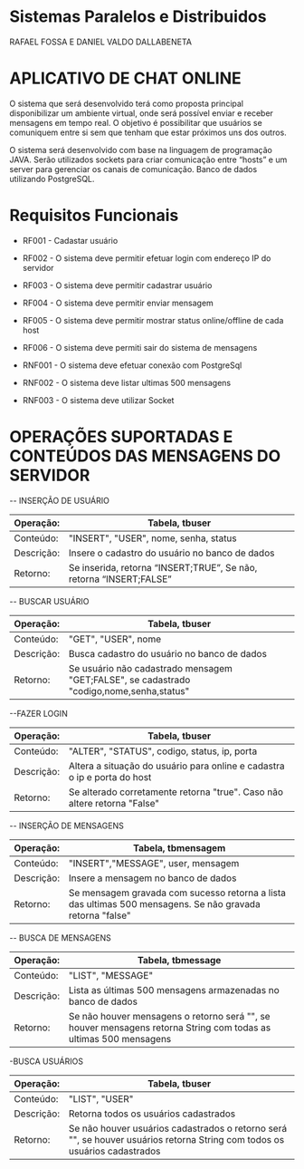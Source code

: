 # Sistemas Paralelos e Distribuidos

RAFAEL FOSSA E DANIEL VALDO DALLABENETA

# APLICATIVO DE CHAT ONLINE
  O sistema que será desenvolvido terá como proposta principal disponibilizar um ambiente virtual, onde será possível enviar e receber mensagens em tempo real. 
  O objetivo é possibilitar que usuários se comuniquem entre si sem que tenham que estar próximos uns dos outros.
  
  O sistema será desenvolvido com base na linguagem de programação JAVA. Serão utilizados sockets para criar comunicação entre “hosts” e um server para gerenciar 
  os canais de comunicação. Banco de dados utilizando PostgreSQL.


# Requisitos Funcionais
- RF001 - Cadastar usuário
- RF002 - O sistema deve permitir efetuar login com endereço IP do servidor
- RF003 - O sistema deve permitir cadastrar usuário
- RF004 - O sistema deve permitir enviar mensagem
- RF005 - O sistema deve permitir mostrar status online/offline de cada host
- RF006 - O sistema deve permiti sair do sistema de mensagens 

- RNF001 - O sistema deve efetuar conexão com PostgreSql 
- RNF002 - O sistema deve listar ultimas 500 mensagens
- RNF003 - O sistema deve utilizar Socket


# OPERAÇÕES SUPORTADAS E CONTEÚDOS DAS MENSAGENS DO SERVIDOR 


-- INSERÇÃO DE USUÁRIO

| Operação: | Tabela, tbuser |
|---        |---  |
| Conteúdo: | "INSERT", "USER", nome, senha, status|
| Descrição: | Insere o cadastro do usuário no banco de dados |
| Retorno: | Se inserida, retorna “INSERT;TRUE”, Se não, retorna “INSERT;FALSE”|


-- BUSCAR USUÁRIO

| Operação: | Tabela, tbuser |
|---        |---  |
| Conteúdo: | "GET", "USER", nome|
| Descrição: | Busca cadastro do usuário no banco de dados |
| Retorno: | Se usuário não cadastrado mensagem "GET;FALSE", se cadastrado "codigo,nome,senha,status" |

--FAZER LOGIN

| Operação: | Tabela, tbuser |
|---        |---  |
| Conteúdo: | "ALTER", "STATUS", codigo, status, ip, porta|
| Descrição: | Altera a situação do usuário para online e cadastra o ip e porta do host |
| Retorno: | Se alterado corretamente retorna "true". Caso não altere retorna "False" |

-- INSERÇÃO DE MENSAGENS

| Operação: | Tabela, tbmensagem |
|---        |---  |
| Conteúdo: | "INSERT","MESSAGE", user, mensagem|
| Descrição: | Insere a mensagem no banco de dados |
| Retorno: | Se mensagem gravada com sucesso retorna a lista das ultimas 500 mensagens. Se não gravada retorna "false"|


-- BUSCA DE MENSAGENS

| Operação: | Tabela, tbmessage |
|---		| ---- |
| Conteúdo: | "LIST", "MESSAGE" |
| Descrição: | Lista as últimas 500 mensagens armazenadas no banco de dados |
| Retorno:  | Se não houver mensagens o retorno será "", se houver mensagens retorna String com todas as ultimas 500 mensagens |


-BUSCA USUÁRIOS

| Operação: | Tabela, tbuser |
|---        |---  |
| Conteúdo: | "LIST", "USER" |
| Descrição: |  Retorna todos os usuários cadastrados|
| Retorno: | Se não houver usuários cadastrados o retorno será "", se houver usuários retorna String com todos os usuários cadastrados|
